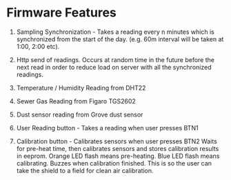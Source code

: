 Firmware Features
=================

1. Sampling Synchronization - Takes a reading every n minutes which is synchronized from the start of the day. (e.g. 60m interval will be taken at 1:00, 2:00 etc).

2. Http send of readings. Occurs at random time in the future before the next read in order to reduce load on server with all the synchronized readings.

3. Temperature / Humidity Reading from DHT22

4. Sewer Gas Reading from Figaro TGS2602

5. Dust sensor reading from Grove dust sensor

6. User Reading button - Takes a reading when user presses BTN1

7. Calibration button - Calibrates sensors when user presses BTN2
Waits for pre-heat time, then calibrates sensors and stores calibration results in eeprom. Orange LED flash means pre-heating. Blue LED flash means calibrating. Buzzes when calibration finished. This is so the user can take the shield to a field for clean air calibration.
